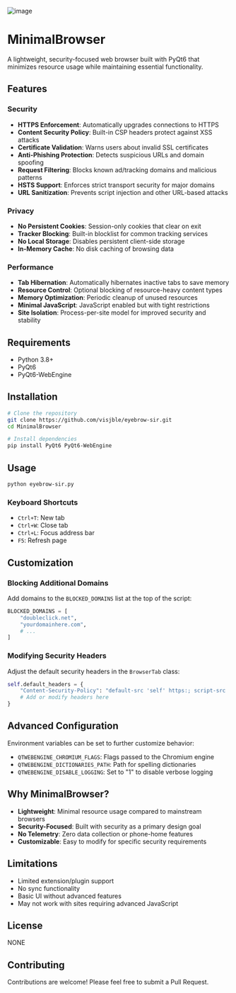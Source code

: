 

![image](https://github.com/user-attachments/assets/dc1e1fbb-c8b6-4003-a262-5d3ccaaa1255)



# MinimalBrowser

A lightweight, security-focused web browser built with PyQt6 that minimizes resource usage while maintaining essential functionality.

## Features

### Security
- **HTTPS Enforcement**: Automatically upgrades connections to HTTPS
- **Content Security Policy**: Built-in CSP headers protect against XSS attacks
- **Certificate Validation**: Warns users about invalid SSL certificates 
- **Anti-Phishing Protection**: Detects suspicious URLs and domain spoofing
- **Request Filtering**: Blocks known ad/tracking domains and malicious patterns
- **HSTS Support**: Enforces strict transport security for major domains
- **URL Sanitization**: Prevents script injection and other URL-based attacks

### Privacy
- **No Persistent Cookies**: Session-only cookies that clear on exit
- **Tracker Blocking**: Built-in blocklist for common tracking services
- **No Local Storage**: Disables persistent client-side storage
- **In-Memory Cache**: No disk caching of browsing data

### Performance
- **Tab Hibernation**: Automatically hibernates inactive tabs to save memory
- **Resource Control**: Optional blocking of resource-heavy content types
- **Memory Optimization**: Periodic cleanup of unused resources
- **Minimal JavaScript**: JavaScript enabled but with tight restrictions
- **Site Isolation**: Process-per-site model for improved security and stability

## Requirements

- Python 3.8+
- PyQt6
- PyQt6-WebEngine

## Installation

```bash
# Clone the repository
git clone https://github.com/visjble/eyebrow-sir.git
cd MinimalBrowser

# Install dependencies
pip install PyQt6 PyQt6-WebEngine
```

## Usage

```bash
python eyebrow-sir.py
```

### Keyboard Shortcuts

- `Ctrl+T`: New tab
- `Ctrl+W`: Close tab
- `Ctrl+L`: Focus address bar
- `F5`: Refresh page

## Customization

### Blocking Additional Domains

Add domains to the `BLOCKED_DOMAINS` list at the top of the script:

```python
BLOCKED_DOMAINS = [
    "doubleclick.net",
    "yourdomainhere.com",
    # ...
]
```

### Modifying Security Headers

Adjust the default security headers in the `BrowserTab` class:

```python
self.default_headers = {
    "Content-Security-Policy": "default-src 'self' https:; script-src 'self' https: 'unsafe-inline'",
    # Add or modify headers here
}
```

## Advanced Configuration

Environment variables can be set to further customize behavior:

- `QTWEBENGINE_CHROMIUM_FLAGS`: Flags passed to the Chromium engine
- `QTWEBENGINE_DICTIONARIES_PATH`: Path for spelling dictionaries
- `QTWEBENGINE_DISABLE_LOGGING`: Set to "1" to disable verbose logging

## Why MinimalBrowser?

- **Lightweight**: Minimal resource usage compared to mainstream browsers
- **Security-Focused**: Built with security as a primary design goal
- **No Telemetry**: Zero data collection or phone-home features
- **Customizable**: Easy to modify for specific security requirements

## Limitations

- Limited extension/plugin support
- No sync functionality
- Basic UI without advanced features
- May not work with sites requiring advanced JavaScript

## License

NONE

## Contributing

Contributions are welcome! Please feel free to submit a Pull Request.
